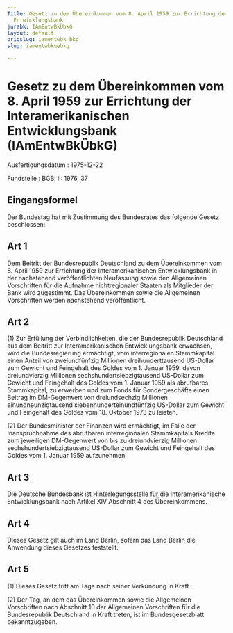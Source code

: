 ```yaml
---
Title: Gesetz zu dem Übereinkommen vom 8. April 1959 zur Errichtung der Interamerikanischen
  Entwicklungsbank
jurabk: IAmEntwBkÜbkG
layout: default
origslug: iamentwbk_bkg
slug: iamentwbkuebkg

---
```


# Gesetz zu dem Übereinkommen vom 8. April 1959 zur Errichtung der Interamerikanischen Entwicklungsbank (IAmEntwBkÜbkG)

Ausfertigungsdatum
:   1975-12-22

Fundstelle
:   BGBl II: 1976, 37

## Eingangsformel

Der Bundestag hat mit Zustimmung des Bundesrates das folgende Gesetz
beschlossen:

## Art 1

Dem Beitritt der Bundesrepublik Deutschland zu dem Übereinkommen vom
8\. April 1959 zur Errichtung der Interamerikanischen Entwicklungsbank
in der nachstehend veröffentlichten Neufassung sowie den Allgemeinen
Vorschriften für die Aufnahme nichtregionaler Staaten als Mitglieder
der Bank wird zugestimmt. Das Übereinkommen sowie die Allgemeinen
Vorschriften werden nachstehend veröffentlicht.

## Art 2

(1) Zur Erfüllung der Verbindlichkeiten, die der Bundesrepublik
Deutschland aus dem Beitritt zur Interamerikanischen Entwicklungsbank
erwachsen, wird die Bundesregierung ermächtigt, vom interregionalen
Stammkapital einen Anteil von zweiundfünfzig Millionen
dreihunderttausend US-Dollar zum Gewicht und Feingehalt des Goldes vom
1\. Januar 1959, davon dreiundvierzig Millionen
sechshundertsiebzigtausend US-Dollar zum Gewicht und Feingehalt des
Goldes vom 1. Januar 1959 als abrufbares Stammkapital, zu erwerben und
zum Fonds für Sondergeschäfte einen Beitrag im DM-Gegenwert von
dreiundsechzig Millionen einundneunzigtausend
siebenhunderteinundfünfzig US-Dollar zum Gewicht und Feingehalt des
Goldes vom 18. Oktober 1973 zu leisten.

(2) Der Bundesminister der Finanzen wird ermächtigt, im Falle der
Inanspruchnahme des abrufbaren interregionalen Stammkapitals Kredite
zum jeweiligen DM-Gegenwert von bis zu dreiundvierzig Millionen
sechshundertsiebzigtausend US-Dollar zum Gewicht und Feingehalt des
Goldes vom 1. Januar 1959 aufzunehmen.

## Art 3

Die Deutsche Bundesbank ist Hinterlegungsstelle für die
Interamerikanische Entwicklungsbank nach Artikel XIV Abschnitt 4 des
Übereinkommens.

## Art 4

Dieses Gesetz gilt auch im Land Berlin, sofern das Land Berlin die
Anwendung dieses Gesetzes feststellt.

## Art 5

(1) Dieses Gesetz tritt am Tage nach seiner Verkündung in Kraft.

(2) Der Tag, an dem das Übereinkommen sowie die Allgemeinen
Vorschriften nach Abschnitt 10 der Allgemeinen Vorschriften für die
Bundesrepublik Deutschland in Kraft treten, ist im Bundesgesetzblatt
bekanntzugeben.

